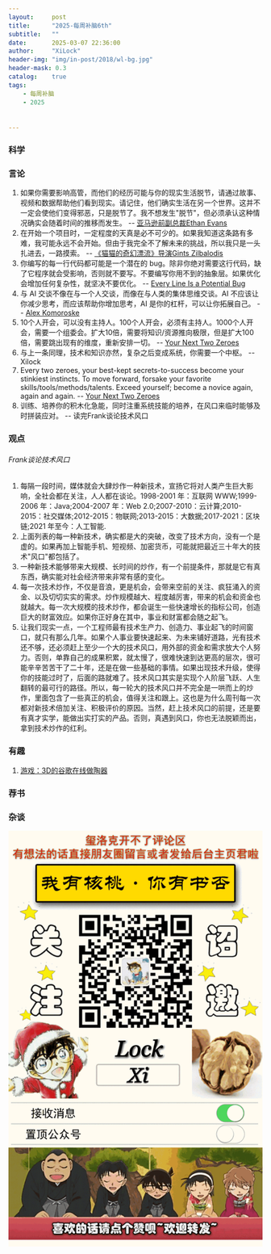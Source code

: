 ```yaml
---
layout:     post
title:      "2025-每周补脑6th"
subtitle:   ""
date:       2025-03-07 22:36:00
author:     "XiLock"
header-img: "img/in-post/2018/wl-bg.jpg"
header-mask: 0.3
catalog:    true
tags:
    - 每周补脑
    - 2025


---
```


### 科学


### 言论
1. 如果你需要影响高管，而他们的经历可能与你的现实生活脱节，请通过故事、视频和数据帮助他们看到现实。请记住，他们确实生活在另一个世界。这并不一定会使他们变得邪恶，只是脱节了。我不想发生"脱节"，但必须承认这种情况确实会随着时间的推移而发生。 -- [亚马逊前副总裁Ethan Evans](https://x.com/EthanEvansVP/status/1895845734177452369)
1. 在开始一个项目时，一定程度的天真是必不可少的。如果我知道这条路有多难，我可能永远不会开始。但由于我完全不了解未来的挑战，所以我只是一头扎进去，一路摸索。 -- [《猫猫的奇幻漂流》导演Gints Zilbalodis](https://www.blender.org/user-stories/making-flow-an-interview-with-director-gints-zilbalodis/)
1. 你编写的每一行代码都可能是一个潜在的 bug。除非你绝对需要这行代码，缺了它程序就会受影响，否则就不要写。不要编写你用不到的抽象层。如果优化会增加任何复杂性，就坚决不要优化。 -- [Every Line Is a Potential Bug](https://www.teamten.com/lawrence/writings/every_line_is_a_potential_bug.html)
1. 与 AI 交谈不像在与一个人交谈，而像在与人类的集体思维交谈。AI 不应该让你减少思考，而应该帮助你增加思考，AI 是你的杠杆，可以让你拓展自己。 -- [Alex Komoroske](https://docs.google.com/document/u/0/d/1GrEFrdF_IzRVXbGH1lG0aQMlvsB71XihPPqQN-ONTuo/mobilebasic)
1. 10个人开会，可以没有主持人。100个人开会，必须有主持人。1000个人开会，需要一个组委会。扩大10倍，需要将知识/资源推向极限，但是扩大100倍，需要跳出现有的维度，重新安排一切。 -- [Your Next Two Zeroes](https://taylor.town/next-two-zeroes)
1. 与上一条同理，技术和知识亦然，复杂之后变成系统，你需要一个中枢。 -- Xilock
1. Every two zeroes, your best-kept secrets-to-success become your stinkiest instincts. To move forward, forsake your favorite skills/tools/methods/talents. Exceed yourself; become a novice again, again and again. -- [Your Next Two Zeroes](https://taylor.town/next-two-zeroes)
1. 训练、培养你的积木化急能，同时注重系统技能的培养，在风口来临时能够及时拼装应对。 -- 读完Frank谈论技术风口


### 观点
###### Frank谈论技术风口
1. 每隔一段时间，媒体就会大肆炒作一种新技术，宣扬它将对人类产生巨大影响，全社会都在关注，人人都在谈论。1998-2001 年：互联网 WWW;1999-2006 年：Java;2004-2007 年：Web 2.0;2007-2010：云计算;2010-2015：社交媒体;2012-2015：物联网;2013-2015：大数据;2017-2021：区块链;2021 年至今：人工智能.
1. 上面列表的每一种新技术，确实都是大的突破，改变了技术方向，没有一个是虚的。如果再加上智能手机、短视频、加密货币，可能就把最近三十年大的技术"风口"都包括了。
1. 一种新技术能够带来大规模、长时间的炒作，有一个前提条件，那就是它有真东西，确实能对社会经济带来非常有感的变化。
1. 每一次技术炒作，不仅是音浪，更是机会，会带来空前的关注、疯狂涌入的资金、以及切切实实的需求。炒作规模越大、程度越厉害，带来的机会和资金也就越大。每一次大规模的技术炒作，都会诞生一些快速增长的指标公司，创造巨大的财富效应。如果你正好身在其中，事业和财富都会随之起飞。
1. 让我们现实一点，一个工程师最有技术生产力、创造力、事业起飞的时间窗口，就只有那么几年。如果个人事业要快速起来、为未来铺好道路，光有技术还不够，还必须赶上至少一个大的技术风口，用外部的资金和需求放大个人努力。否则，单靠自己的成果积累，就太慢了，很难快速到达更高的层次，很可能辛辛苦苦干了二十年，还是在做一些基础的事情。如果出现技术升级，使得你的技能过时了，后面的路就难了。技术风口其实是实现个人阶层飞跃、人生翻转的最可行的路径。所以，每一轮大的技术风口并不完全是一哄而上的炒作，里面包含了一些真正的机会，值得关注和跟上。这也是为什么周刊每一次都对新技术倍加关注、积极评价的原因。当然，赶上技术风口的前提，还是要有真才实学，能做出实打实的产品。否则，真遇到风口，你也无法脱颖而出，拿到技术炒作的红利。



### 有趣
1. [游戏：3D的谷歌在线做陶器](https://artsandculture.google.com/experiment/3d-pottery/nwHg1D0riJ1ltA)

### 荐书


### 杂谈


![](/img/wc-tail.GIF)
